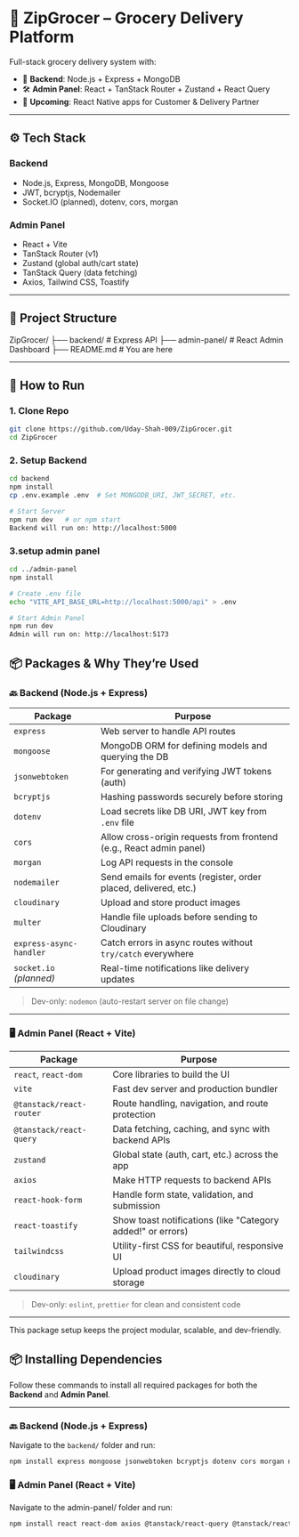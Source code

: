 # 🛒 ZipGrocer – Grocery Delivery Platform

Full-stack grocery delivery system with:

- 🧠 **Backend**: Node.js + Express + MongoDB
- 🛠️ **Admin Panel**: React + TanStack Router + Zustand + React Query
- 📱 **Upcoming**: React Native apps for Customer & Delivery Partner

---

## ⚙️ Tech Stack

### Backend
- Node.js, Express, MongoDB, Mongoose
- JWT, bcryptjs, Nodemailer
- Socket.IO (planned), dotenv, cors, morgan

### Admin Panel
- React + Vite
- TanStack Router (v1)
- Zustand (global auth/cart state)
- TanStack Query (data fetching)
- Axios, Tailwind CSS, Toastify

---

## 📁 Project Structure

ZipGrocer/
├── backend/ # Express API
├── admin-panel/ # React Admin Dashboard
├── README.md # You are here


---

## 🚀 How to Run

### 1. Clone Repo

```bash
git clone https://github.com/Uday-Shah-009/ZipGrocer.git
cd ZipGrocer
```

### 2. Setup Backend
``` bash
cd backend
npm install
cp .env.example .env  # Set MONGODB_URI, JWT_SECRET, etc.

# Start Server
npm run dev   # or npm start
Backend will run on: http://localhost:5000
```
### 3.setup admin panel
``` bash
cd ../admin-panel
npm install

# Create .env file
echo "VITE_API_BASE_URL=http://localhost:5000/api" > .env

# Start Admin Panel
npm run dev
Admin will run on: http://localhost:5173
```
## 📦 Packages & Why They’re Used

### 🔙 Backend (Node.js + Express)

| Package              | Purpose                                                                 |
|----------------------|-------------------------------------------------------------------------|
| `express`            | Web server to handle API routes                                         |
| `mongoose`           | MongoDB ORM for defining models and querying the DB                    |
| `jsonwebtoken`       | For generating and verifying JWT tokens (auth)                          |
| `bcryptjs`           | Hashing passwords securely before storing                              |
| `dotenv`             | Load secrets like DB URI, JWT key from `.env` file                      |
| `cors`               | Allow cross-origin requests from frontend (e.g., React admin panel)     |
| `morgan`             | Log API requests in the console                                         |
| `nodemailer`         | Send emails for events (register, order placed, delivered, etc.)        |
| `cloudinary`         | Upload and store product images                                         |
| `multer`             | Handle file uploads before sending to Cloudinary                       |
| `express-async-handler` | Catch errors in async routes without `try/catch` everywhere        |
| `socket.io` *(planned)* | Real-time notifications like delivery updates                        |

> Dev-only: `nodemon` (auto-restart server on file change)

---

### 🖥️ Admin Panel (React + Vite)

| Package                     | Purpose                                                               |
|-----------------------------|-----------------------------------------------------------------------|
| `react`, `react-dom`        | Core libraries to build the UI                                       |
| `vite`                      | Fast dev server and production bundler                               |
| `@tanstack/react-router`    | Route handling, navigation, and route protection                     |
| `@tanstack/react-query`     | Data fetching, caching, and sync with backend APIs                   |
| `zustand`                   | Global state (auth, cart, etc.) across the app                       |
| `axios`                     | Make HTTP requests to backend APIs                                   |
| `react-hook-form`           | Handle form state, validation, and submission                        |
| `react-toastify`            | Show toast notifications (like "Category added!" or errors)          |
| `tailwindcss`               | Utility-first CSS for beautiful, responsive UI                       |
| `cloudinary`                | Upload product images directly to cloud storage                      |

> Dev-only: `eslint`, `prettier` for clean and consistent code

---

This package setup keeps the project modular, scalable, and dev-friendly.

## 📦 Installing Dependencies

Follow these commands to install all required packages for both the **Backend** and **Admin Panel**.

---

### 🔙 Backend (Node.js + Express)

Navigate to the `backend/` folder and run:

```bash
npm install express mongoose jsonwebtoken bcryptjs dotenv cors morgan nodemailer cloudinary multer express-async-handler
```

### 🖥️ Admin Panel (React + Vite)
Navigate to the admin-panel/ folder and run:
``` bash
npm install react react-dom axios @tanstack/react-query @tanstack/react-router zustand react-hook-form react-toastify tailwindcss cloudinary
```


